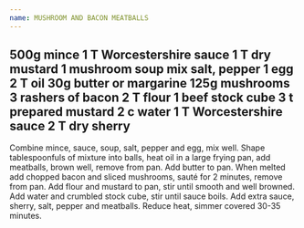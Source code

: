 ```yaml
---
name: MUSHROOM AND BACON MEATBALLS
---
```

500g mince
1 T Worcestershire sauce
1 T dry mustard
1 mushroom soup mix
salt, pepper
1 egg
2 T oil
30g butter or margarine
125g mushrooms
3 rashers of bacon
2 T flour
1 beef stock cube
3 t prepared mustard
2 c water
1 T Worcestershire sauce
2 T dry sherry
---
Combine mince,  sauce, soup, salt, pepper and egg, mix well.  Shape tablespoonfuls of mixture into balls, heat oil in a large frying pan, add meatballs, brown well, remove from pan.  Add butter to pan.  When melted add chopped bacon and sliced mushrooms, sauté for 2 minutes, remove from pan.  Add flour and mustard to pan, stir until smooth and well browned.  Add water and crumbled stock cube, stir until sauce boils.  Add extra sauce, sherry, salt, pepper and meatballs.  Reduce heat, simmer covered 30-35 minutes.

